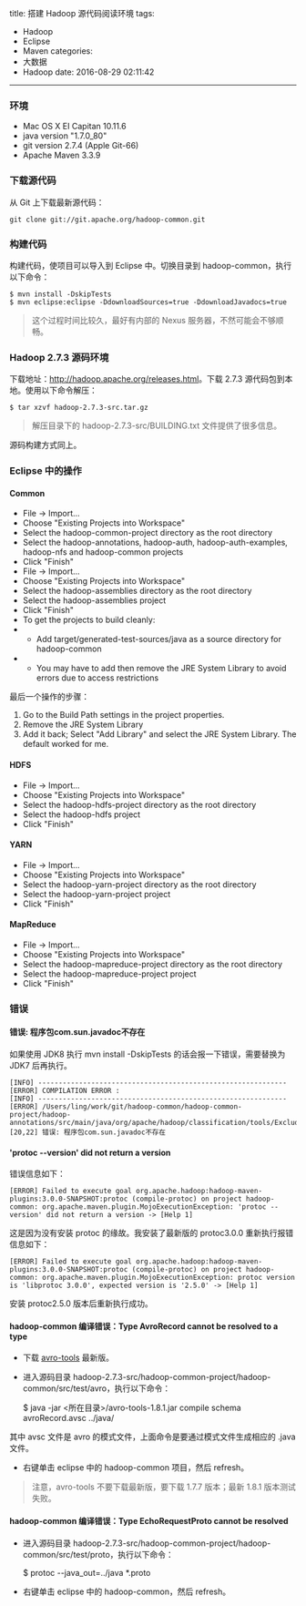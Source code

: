 title: 搭建 Hadoop 源代码阅读环境
tags:
  - Hadoop
  - Eclipse
  - Maven
categories:
  - 大数据
  - Hadoop
date: 2016-08-29 02:11:42
---


### 环境

- Mac OS X EI Capitan 10.11.6
- java version "1.7.0_80"
- git version 2.7.4 (Apple Git-66)
- Apache Maven 3.3.9

### 下载源代码

从 Git 上下载最新源代码：

    git clone git://git.apache.org/hadoop-common.git

### 构建代码

构建代码，使项目可以导入到 Eclipse 中。切换目录到 hadoop-common，执行以下命令：

    $ mvn install -DskipTests
    $ mvn eclipse:eclipse -DdownloadSources=true -DdownloadJavadocs=true

> 这个过程时间比较久，最好有内部的 Nexus 服务器，不然可能会不够顺畅。

### Hadoop 2.7.3 源码环境

下载地址：<http://hadoop.apache.org/releases.html>。下载 2.7.3 源代码包到本地。使用以下命令解压：

    $ tar xzvf hadoop-2.7.3-src.tar.gz

> 解压目录下的 hadoop-2.7.3-src/BUILDING.txt 文件提供了很多信息。

源码构建方式同上。

### Eclipse 中的操作

#### Common

- File -> Import...
- Choose "Existing Projects into Workspace"
- Select the hadoop-common-project directory as the root directory
- Select the hadoop-annotations, hadoop-auth, hadoop-auth-examples, hadoop-nfs and hadoop-common projects
- Click "Finish"
- File -> Import...
- Choose "Existing Projects into Workspace"
- Select the hadoop-assemblies directory as the root directory
- Select the hadoop-assemblies project
- Click "Finish"
- To get the projects to build cleanly:
- * Add target/generated-test-sources/java as a source directory for hadoop-common
- * You may have to add then remove the JRE System Library to avoid errors due to access restrictions

最后一个操作的步骤：

1. Go to the Build Path settings in the project properties.
2. Remove the JRE System Library
3. Add it back; Select "Add Library" and select the JRE System Library. The default worked for me.

#### HDFS

- File -> Import...
- Choose "Existing Projects into Workspace"
- Select the hadoop-hdfs-project directory as the root directory
- Select the hadoop-hdfs project
- Click "Finish"

#### YARN

- File -> Import...
- Choose "Existing Projects into Workspace"
- Select the hadoop-yarn-project directory as the root directory
- Select the hadoop-yarn-project project
- Click "Finish"

#### MapReduce

- File -> Import...
- Choose "Existing Projects into Workspace"
- Select the hadoop-mapreduce-project directory as the root directory
- Select the hadoop-mapreduce-project project
- Click "Finish"

### 错误

#### 错误: 程序包com.sun.javadoc不存在

如果使用 JDK8 执行 mvn install -DskipTests 的话会报一下错误，需要替换为 JDK7 后再执行。

    [INFO] -------------------------------------------------------------
    [ERROR] COMPILATION ERROR : 
    [INFO] -------------------------------------------------------------
    [ERROR] /Users/ling/work/git/hadoop-common/hadoop-common-project/hadoop-annotations/src/main/java/org/apache/hadoop/classification/tools/ExcludePrivateAnnotationsStandardDoclet.java:[20,22] 错误: 程序包com.sun.javadoc不存在

#### 'protoc --version' did not return a version

错误信息如下：

    [ERROR] Failed to execute goal org.apache.hadoop:hadoop-maven-plugins:3.0.0-SNAPSHOT:protoc (compile-protoc) on project hadoop-common: org.apache.maven.plugin.MojoExecutionException: 'protoc --version' did not return a version -> [Help 1]

这是因为没有安装 protoc 的缘故。我安装了最新版的 protoc3.0.0 重新执行报错信息如下：

    [ERROR] Failed to execute goal org.apache.hadoop:hadoop-maven-plugins:3.0.0-SNAPSHOT:protoc (compile-protoc) on project hadoop-common: org.apache.maven.plugin.MojoExecutionException: protoc version is 'libprotoc 3.0.0', expected version is '2.5.0' -> [Help 1]

安装 protoc2.5.0 版本后重新执行成功。

#### hadoop-common 编译错误：Type AvroRecord cannot be resolved to a type

- 下载 [avro-tools](http://mirrors.cnnic.cn/apache/avro/avro-1.7.7/java/avro-tools-1.7.7.jar) 最新版。
- 进入源码目录 hadoop-2.7.3-src/hadoop-common-project/hadoop-common/src/test/avro，执行以下命令：

    $ java -jar <所在目录>/avro-tools-1.8.1.jar compile schema avroRecord.avsc ../java/

其中 avsc 文件是 avro 的模式文件，上面命令是要通过模式文件生成相应的 .java 文件。
- 右键单击 eclipse 中的 hadoop-common 项目，然后 refresh。

> 注意，avro-tools 不要下载最新版，要下载 1.7.7 版本；最新 1.8.1 版本测试失败。

#### hadoop-common 编译错误：Type EchoRequestProto cannot be resolved

- 进入源码目录 hadoop-2.7.3-src/hadoop-common-project/hadoop-common/src/test/proto，执行以下命令：

    $ protoc --java_out=../java *.proto

- 右键单击 eclipse 中的 hadoop-common，然后 refresh。
